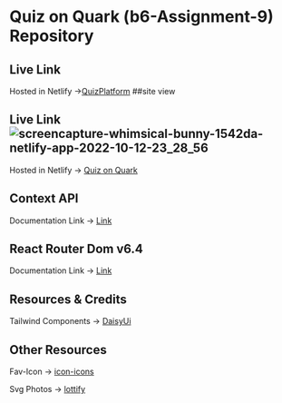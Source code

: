 
# Quiz on Quark (b6-Assignment-9) Repository


## Live Link
Hosted in Netlify ->[QuizPlatform](https://aesthetic-crisp-244e61.netlify.app/statistics)
##site view

## Live Link![screencapture-whimsical-bunny-1542da-netlify-app-2022-10-12-23_28_56](https://user-images.githubusercontent.com/108423290/195411197-2d61d65f-afe3-448d-bbe9-6169031cc65e.png)

Hosted in Netlify -> [Quiz on Quark](https://whimsical-bunny-1542da.netlify.app/)

## Context API

Documentation Link -> [Link](https://reactjs.org/docs/context.html#api)

## React Router Dom v6.4 
Documentation Link -> [Link](https://reactrouter.com/en/main/start/overview)

## Resources & Credits
Tailwind Components -> 
[DaisyUi](https://daisyui.com/)


## Other Resources

Fav-Icon -> [icon-icons](https://icon-icons.com/)

Svg Photos -> [lottify](https://accounts.lottiefiles.com/)
